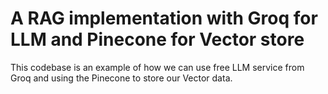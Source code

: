 # A RAG implementation with Groq for LLM and Pinecone for Vector store

This codebase is an example of how we can use free LLM service from Groq 
and using the Pinecone to store our Vector data.
